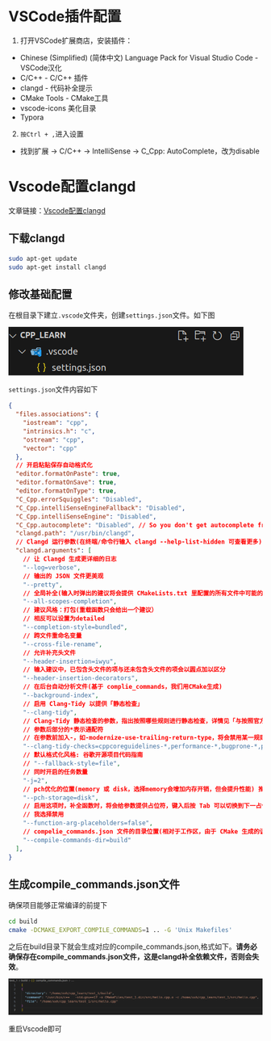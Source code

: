 # VSCode插件配置

1. 打开VSCode扩展商店，安装插件：
- Chinese (Simplified) (简体中文) Language Pack for Visual Studio Code - VSCode汉化
- C/C++ - C/C++ 插件
- clangd - 代码补全提示
- CMake Tools - CMake工具
- vscode-icons 美化目录
- Typora
2. `按Ctrl + ,`进入设置
- 找到扩展 -> C/C++ -> IntelliSense -> C_Cpp: AutoComplete，改为disable



# Vscode配置clangd

文章链接：[Vscode配置clangd](https://blog.csdn.net/xzq1207105685/article/details/126091947?ops_request_misc=%257B%2522request%255Fid%2522%253A%2522b024de59c0ac36f2d937717555935a77%2522%252C%2522scm%2522%253A%252220140713.130102334.pc%255Fall.%2522%257D&request_id=b024de59c0ac36f2d937717555935a77&biz_id=0&utm_medium=distribute.pc_search_result.none-task-blog-2~all~first_rank_ecpm_v1~rank_v31_ecpm-8-126091947-null-null.142^v101^pc_search_result_base9&utm_term=vscode%E9%85%8D%E7%BD%AEclangd&spm=1018.2226.3001.4187)

## 下载clangd

```sh
sudo apt-get update
sudo apt-get install clangd
```



## 修改基础配置

在根目录下建立`.vscode`文件夹，创建`settings.json`文件。如下图

<img src="docs\Vscode配置\1.png">

`settings.json`文件内容如下

```json
{
  "files.associations": {
    "iostream": "cpp",
    "intrinsics.h": "c",
    "ostream": "cpp",
    "vector": "cpp"
  },
  // 开启粘贴保存自动格式化
  "editor.formatOnPaste": true,
  "editor.formatOnSave": true,
  "editor.formatOnType": true,
  "C_Cpp.errorSquiggles": "Disabled",
  "C_Cpp.intelliSenseEngineFallback": "Disabled",
  "C_Cpp.intelliSenseEngine": "Disabled",
  "C_Cpp.autocomplete": "Disabled", // So you don't get autocomplete from both extensions.
  "clangd.path": "/usr/bin/clangd",
  // Clangd 运行参数(在终端/命令行输入 clangd --help-list-hidden 可查看更多)
  "clangd.arguments": [
    // 让 Clangd 生成更详细的日志
    "--log=verbose",
    // 输出的 JSON 文件更美观
    "--pretty",
    // 全局补全(输入时弹出的建议将会提供 CMakeLists.txt 里配置的所有文件中可能的符号，会自动补充头文件)
    "--all-scopes-completion",
    // 建议风格：打包(重载函数只会给出一个建议）
    // 相反可以设置为detailed
    "--completion-style=bundled",
    // 跨文件重命名变量
    "--cross-file-rename",
    // 允许补充头文件
    "--header-insertion=iwyu",
    // 输入建议中，已包含头文件的项与还未包含头文件的项会以圆点加以区分
    "--header-insertion-decorators",
    // 在后台自动分析文件(基于 complie_commands，我们用CMake生成)
    "--background-index",
    // 启用 Clang-Tidy 以提供「静态检查」
    "--clang-tidy",
    // Clang-Tidy 静态检查的参数，指出按照哪些规则进行静态检查，详情见「与按照官方文档配置好的 VSCode 相比拥有的优势」
    // 参数后部分的*表示通配符
    // 在参数前加入-，如-modernize-use-trailing-return-type，将会禁用某一规则
    "--clang-tidy-checks=cppcoreguidelines-*,performance-*,bugprone-*,portability-*,modernize-*,google-*",
    // 默认格式化风格: 谷歌开源项目代码指南
    // "--fallback-style=file",
    // 同时开启的任务数量
    "-j=2",
    // pch优化的位置(memory 或 disk，选择memory会增加内存开销，但会提升性能) 推荐在板子上使用disk
    "--pch-storage=disk",
    // 启用这项时，补全函数时，将会给参数提供占位符，键入后按 Tab 可以切换到下一占位符，乃至函数末
    // 我选择禁用
    "--function-arg-placeholders=false",
    // compelie_commands.json 文件的目录位置(相对于工作区，由于 CMake 生成的该文件默认在 build 文件夹中，故设置为 build)
    "--compile-commands-dir=build"
  ],
}

```



## 生成compile_commands.json文件

确保项目能够正常编译的前提下

```sh
cd build
cmake -DCMAKE_EXPORT_COMPILE_COMMANDS=1 .. -G 'Unix Makefiles'
```

之后在build目录下就会生成对应的compile_commands.json,格式如下。**请务必确保存在compile_commands.json文件，这是clangd补全依赖文件，否则会失效**。

<img src="docs\Vscode配置\2.png">

重启Vscode即可



